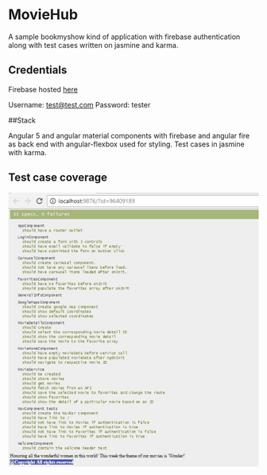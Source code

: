 # MovieHub

A sample bookmyshow kind of application with firebase authentication along with test cases written on jasmine and karma.

## Credentials

Firebase hosted [here](https://movie-e632d.firebaseapp.com/)

Username: test@test.com 
Password: tester

##Stack

Angular 5 and angular material components with firebase and angular fire as back end with angular-flexbox used for styling. 
Test cases in jasmine with karma. 

## Test case coverage

![Test case Screenshot](/test-cases.jpg?raw=true "Optional Title")
